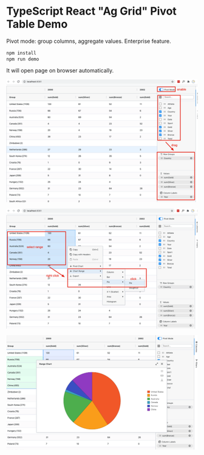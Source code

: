TypeScript React "Ag Grid" Pivot Table Demo
===================================

Pivot mode: group columns, aggregate values. Enterprise feature.

```
npm install
npm run demo
```

It will open page on browser automatically.

![1](./images/1.png)

![2](./images/2.png)

![3](./images/3.png)
